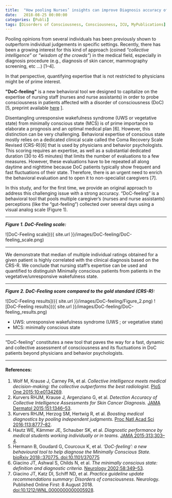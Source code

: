 ```yaml
---
title:  "How pooling Nurses’ insights can improve Diagnosis accuracy of altered states of Consciousness"
date:   2018-08-25 00:00:00
categories: [Publi]
tags: [Disorders of Consciousness, Consciousness, ICU, MyPublications]
---
```


Pooling opinions from several individuals has been previously shown to outperform individual judgements in specific settings. Recently, there has been a growing interest for this kind of approach (coined *“collective intelligence”* or *“wisdom of the crowds”*) in the medical field, especially in diagnosis procedure (e.g., diagnosis of skin cancer,  mammography screening, etc …) [1–4].

In that perspective, quantifying expertise that is not restricted to physicians might be of prime interest.

**"DoC-feeling"** is a new behavioral tool we designed to capitalize on the expertise of nursing staff (nurses and nurse assistants) in order to probe consciousness in patients affected with a disorder of consciousness (DoC) [5, preprint available [here](https://doi.org/10.1101/370775) ].

Disentangling unresponsive wakefulness syndrome (UWS or vegetative state) from minimally conscious state (MCS) is of prime importance to elaborate a prognosis and an optimal medical plan [6]. However, this distinction can be very challenging. Behavioral expertise of conscious state mostly relies on a dedicated clinical scale called the Coma Recovery Scale Revised (CRS-R)[6] that is used by physicians and behavior psychologists. This scoring requires an expertise, as well as a substantial dedicated duration (30 to 45 minutes) that limits the number of evaluations to a few measures. However, these evaluations have to be repeated all along daytime and nighttime because DoC patients typically show frequent and fast fluctuations of their state. Therefore, there is an urgent need to enrich the behavioral evaluation and to open it to non-specialist caregivers [7].

In this study, and for the first time, we provide an original approach to address this challenging issue with a strong accuracy. “DoC-feeling” is a behavioral tool that pools multiple caregiver’s (nurses and nurse assistants) perceptions (like the “gut-feeling”) collected over several days using a visual analog scale (Figure 1).

___
***Figure 1. DoC-Feeling scale:***   

![DoC-Feeling scale]({{ site.url }}/images/DoC-feeling/DoC-feeling_scale.png)

---

We demonstrate that median of multiple individual ratings obtained for a given patient is highly correlated with the clinical diagnosis based on the CRS-R. We conclude that nursing staff’s expertise can be used and quantified to distinguish Minimally conscious patients from patients in the vegetative/unresponsive wakefulness state.

___
***Figure 2. DoC-Feeling score compared to the gold standard (CRS-R):***   

![DoC-Feeling results]({{ site.url }}/images/DoC-feeling/Figure_2.png)
![DoC-Feeling results]({{ site.url }}/images/DoC-feeling/DoC-feeling_results.png)

* UWS: unresponsive wakefulness syndrome (UWS ; or vegetative state)
* MCS: minimally conscious state

---

“DoC-feeling” constitutes a new tool that paves the way for a fast, dynamic and collective assessment of consciousness and its fluctuations in DoC patients beyond physicians and behavior psychologists.



---
#### **References:**
1. Wolf M, Krause J, Carney PA, et al. *Collective intelligence meets medical decision-making: the collective outperforms the best radiologist.* [PloS One 2015;10:e0134269](https://doi.org/10.1371/journal.pone.0134269).
2. Kurvers RHJM, Krause J, Argenziano G, et al. *Detection Accuracy of Collective Intelligence Assessments for Skin Cancer Diagnosis.* [JAMA Dermatol 2015;151:1346–53](https://doi.org/10.1001/jamadermatol.2015.3149).
3. Kurvers RHJM, Herzog SM, Hertwig R, et al. *Boosting medical diagnostics by pooling independent judgments.* [Proc Natl Acad Sci 2016;113:8777–82](https://doi.org/10.1073/pnas.1601827113).
4. Hautz WE, Kämmer JE, Schauber SK, et al. *Diagnostic performance by medical students working individually or in teams.* [JAMA 2015;313:303–4](https://doi.org/10.1001/jama.2014.15770).
5. Hermann B, Goudard G, Courcoux K, et al. *‘DoC-feeling’: a new behavioural tool to help diagnose the Minimally Conscious State.* [bioRxiv 2018;:370775. doi:10.1101/370775](https://doi.org/10.1101/370775)
6. Giacino JT, Ashwal S, Childs N, et al. *The minimally conscious state: definition and diagnostic criteria.* [Neurology 2002;58:349–53](https://doi.org/10.1212/WNL.58.3.349).
7. Giacino JT, Katz DI, Schiff ND, et al. *Practice guideline update recommendations summary: Disorders of consciousness.* Neurology. Published Online First: 8 August 2018. [doi:10.1212/WNL.0000000000005928](https://doi.org/10.1212/WNL.0000000000005928).




<script type="text/javascript">
  reddit_url = "https://doi.org/10.1101/370775";
  reddit_title = "‘DoC-feeling’: a new behavioural tool to help diagnose the Minimally Conscious State";
  reddit_newwindow='1';
</script>
<script type="text/javascript" src="//www.redditstatic.com/button/button3.js"></script>

<script type='text/javascript' src='https://d1bxh8uas1mnw7.cloudfront.net/assets/embed.js'></script>
<div data-badge-popover="right" class='altmetric-embed' data-badge-type='donut' data-hide-less-than='1' data-doi="/10.1101/370775"></div>
